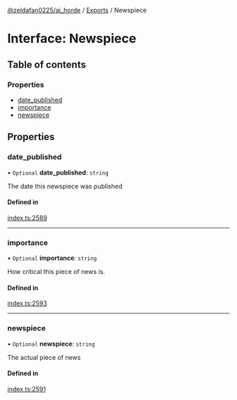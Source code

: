 [@zeldafan0225/ai_horde](../README.md) / [Exports](../modules.md) / Newspiece

# Interface: Newspiece

## Table of contents

### Properties

- [date\_published](Newspiece.md#date_published)
- [importance](Newspiece.md#importance)
- [newspiece](Newspiece.md#newspiece)

## Properties

### date\_published

• `Optional` **date\_published**: `string`

The date this newspiece was published

#### Defined in

[index.ts:2589](https://github.com/ZeldaFan0225/ai_horde/blob/a3ac80c/index.ts#L2589)

___

### importance

• `Optional` **importance**: `string`

How critical this piece of news is.

#### Defined in

[index.ts:2593](https://github.com/ZeldaFan0225/ai_horde/blob/a3ac80c/index.ts#L2593)

___

### newspiece

• `Optional` **newspiece**: `string`

The actual piece of news

#### Defined in

[index.ts:2591](https://github.com/ZeldaFan0225/ai_horde/blob/a3ac80c/index.ts#L2591)
